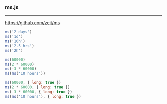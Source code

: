 ### ms.js
---
https://github.com/zeit/ms

```js
ms('2 days')
ms('1d')
ms('10h')
ms('2.5 hrs')
ms('2h')

ms(60000)
ms(2 * 60000)
ms(-3 * 60000)
ms(ms('10 hours'))

ms(60000, { long: true })
ms(2 * 60000, { long: true })
ms(-3 * 60000, { long: true })
ms(ms('10 hours'), { long: true })
```

```
```

```
```

